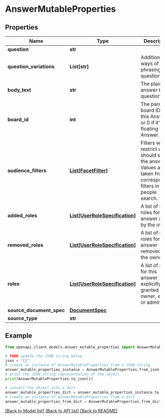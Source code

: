 # AnswerMutableProperties


## Properties

Name | Type | Description | Notes
------------ | ------------- | ------------- | -------------
**question** | **str** |  | [optional] 
**question_variations** | **List[str]** | Additional ways of phrasing this question. | [optional] 
**body_text** | **str** | The plain text answer to the question. | [optional] 
**board_id** | **int** | The parent board ID of this Answer, or 0 if it&#39;s a floating Answer. | [optional] 
**audience_filters** | [**List[FacetFilter]**](FacetFilter.md) | Filters which restrict who should see the answer. Values are taken from the corresponding filters in people search. | [optional] 
**added_roles** | [**List[UserRoleSpecification]**](UserRoleSpecification.md) | A list of user roles for the answer added by the owner. | [optional] 
**removed_roles** | [**List[UserRoleSpecification]**](UserRoleSpecification.md) | A list of user roles for the answer removed by the owner. | [optional] 
**roles** | [**List[UserRoleSpecification]**](UserRoleSpecification.md) | A list of roles for this answer explicitly granted by an owner, editor, or admin. | [optional] 
**source_document_spec** | [**DocumentSpec**](DocumentSpec.md) |  | [optional] 
**source_type** | **str** |  | [optional] 

## Example

```python
from openapi_client.models.answer_mutable_properties import AnswerMutableProperties

# TODO update the JSON string below
json = "{}"
# create an instance of AnswerMutableProperties from a JSON string
answer_mutable_properties_instance = AnswerMutableProperties.from_json(json)
# print the JSON string representation of the object
print(AnswerMutableProperties.to_json())

# convert the object into a dict
answer_mutable_properties_dict = answer_mutable_properties_instance.to_dict()
# create an instance of AnswerMutableProperties from a dict
answer_mutable_properties_from_dict = AnswerMutableProperties.from_dict(answer_mutable_properties_dict)
```
[[Back to Model list]](../README.md#documentation-for-models) [[Back to API list]](../README.md#documentation-for-api-endpoints) [[Back to README]](../README.md)


